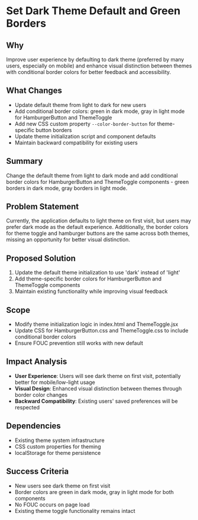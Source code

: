 # Set Dark Theme Default and Green Borders

## Why
Improve user experience by defaulting to dark theme (preferred by many users, especially on mobile) and enhance visual distinction between themes with conditional border colors for better feedback and accessibility.

## What Changes
- Update default theme from light to dark for new users
- Add conditional border colors: green in dark mode, gray in light mode for HamburgerButton and ThemeToggle
- Add new CSS custom property `--color-border-button` for theme-specific button borders
- Update theme initialization script and component defaults
- Maintain backward compatibility for existing users

## Summary
Change the default theme from light to dark mode and add conditional border colors for HamburgerButton and ThemeToggle components - green borders in dark mode, gray borders in light mode.

## Problem Statement
Currently, the application defaults to light theme on first visit, but users may prefer dark mode as the default experience. Additionally, the border colors for theme toggle and hamburger buttons are the same across both themes, missing an opportunity for better visual distinction.

## Proposed Solution
1. Update the default theme initialization to use 'dark' instead of 'light'
2. Add theme-specific border colors for HamburgerButton and ThemeToggle components
3. Maintain existing functionality while improving visual feedback

## Scope
- Modify theme initialization logic in index.html and ThemeToggle.jsx
- Update CSS for HamburgerButton.css and ThemeToggle.css to include conditional border colors
- Ensure FOUC prevention still works with new default

## Impact Analysis
- **User Experience**: Users will see dark theme on first visit, potentially better for mobile/low-light usage
- **Visual Design**: Enhanced visual distinction between themes through border color changes
- **Backward Compatibility**: Existing users' saved preferences will be respected

## Dependencies
- Existing theme system infrastructure
- CSS custom properties for theming
- localStorage for theme persistence

## Success Criteria
- New users see dark theme on first visit
- Border colors are green in dark mode, gray in light mode for both components
- No FOUC occurs on page load
- Existing theme toggle functionality remains intact